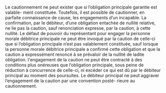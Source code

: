 Le cautionnement ne peut exister que si l’obligation principale garantie est valable-
ment constituée. Toutefois, il est possible de cautionner, en parfaite connaissance de cause, les
engagements d’un incapable. La confirmation, par le débiteur, d’une obligation entachée de
nullité relative, ne lie pas la caution, sauf renonciation expresse, par la caution, à cette nullité.
Le défaut de pouvoir du représentant pour engager la personne morale débitrice
principale ne peut être invoqué par la caution de celle-ci que si l’obligation
principale n’est pas valablement constituée, sauf lorsque la personne morale
débitrice principale a confirmé cette obligation et que la caution a
expressément renoncé à se prévaloir de la nullité de ladite obligation.
l'engagement de la caution ne peut être contracté à des conditions plus
onéreuses que l’obligation principale, sous peine de réduction à concurrence de
celle-ci, ni excéder ce qui est dû par le débiteur principal au moment des
poursuites.
Le débiteur principal ne peut aggraver l’engagement de la caution par une
convention posté- rieure au cautionnement.